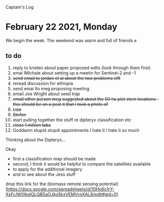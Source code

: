 Captain's Log


# February 22 2021, Monday

We begin the week. The weekend was warm and full of friends e

## to do 

1. reply to kristen about paper proposed edits (look through them first)
2. emai lMichale about setting up a meetin for Sentinel-2 and -1
3. ~~send email to jordan et al about the two problems elft~~ 
4. reread discussion for ethiopia 
5. send emai lto meg proposing meeting 
6. email Joe Wright about seed trap
7. ~~email other person meg suggested about the 50 ha plot stem locations - this should be on a post it that I took a photo of~~
8. ~~Liza~~
9. ~~Stefen~~
10. start pulling together the stuff re dipteryx classification etc 
11. ~~close 1 million tabs~~
12. Goddamn stupid stupdi appointments I hate it I hate it so much 

Thinking about the Dipteryx...

Okay 
- first a classification map should be made
- second, I think it would be helpful to compare the satellites available
- to apply for the additional imagery
- and to see about the Jess stuff

drop this link for the (biomass remote sensing potential)[https://docs.google.com/spreadsheets/d/10Ho6c1rY-XsFrJW0IkglQLQB5aOJko5kxVEMVrpXAL8/edit#gid=0]



